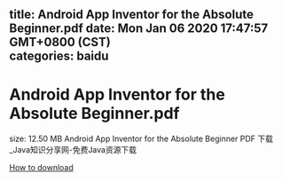 
title: Android App Inventor for the Absolute Beginner.pdf
date: Mon Jan 06 2020 17:47:57 GMT+0800 (CST)    
categories: baidu
---

# Android App Inventor for the Absolute Beginner.pdf
size: 12.50 MB
 Android App Inventor for the Absolute Beginner PDF 下载_Java知识分享网-免费Java资源下载
 

[How to download](https://bpcam.bemobtrk.com/go/2ceec3aa-1ca2-46d6-b9ff-aaa5c184517c?jno=3307)
